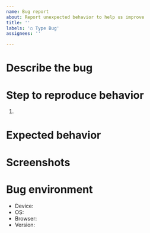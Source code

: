 ```yaml
---
name: Bug report
about: Report unexpected behavior to help us improve
title: ''
labels: '○ Type Bug'
assignees: ''

---
```


# Describe the bug



# Step to reproduce behavior

1. 

# Expected behavior



# Screenshots

<!-- If applicable, add screenshots to help explain your problem. -->

# Bug environment

<!-- If possible, add details below. -->

 - Device:
 - OS:
 - Browser:
 - Version:

